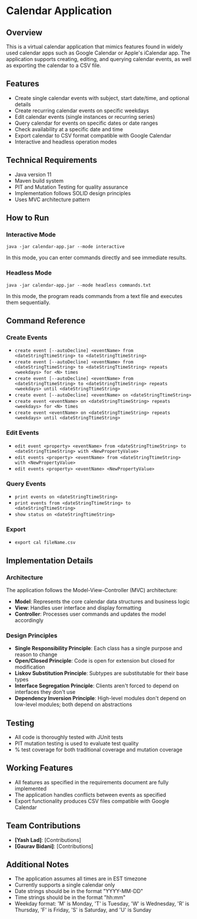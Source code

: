 # Calendar Application

## Overview
This is a virtual calendar application that mimics features found in widely used calendar apps such as Google Calendar or Apple's iCalendar app. The application supports creating, editing, and querying calendar events, as well as exporting the calendar to a CSV file.

## Features
- Create single calendar events with subject, start date/time, and optional details
- Create recurring calendar events on specific weekdays
- Edit calendar events (single instances or recurring series)
- Query calendar for events on specific dates or date ranges
- Check availability at a specific date and time
- Export calendar to CSV format compatible with Google Calendar
- Interactive and headless operation modes

## Technical Requirements
- Java version 11
- Maven build system
- PIT and Mutation Testing for quality assurance
- Implementation follows SOLID design principles
- Uses MVC architecture pattern

## How to Run

### Interactive Mode
```
java -jar calendar-app.jar --mode interactive
```
In this mode, you can enter commands directly and see immediate results.

### Headless Mode
```
java -jar calendar-app.jar --mode headless commands.txt
```
In this mode, the program reads commands from a text file and executes them sequentially.

## Command Reference

### Create Events
- `create event [--autoDecline] <eventName> from <dateStringTtimeString> to <dateStringTtimeString>`
- `create event [--autoDecline] <eventName> from <dateStringTtimeString> to <dateStringTtimeString> repeats <weekdays> for <N> times`
- `create event [--autoDecline] <eventName> from <dateStringTtimeString> to <dateStringTtimeString> repeats <weekdays> until <dateStringTtimeString>`
- `create event [--autoDecline] <eventName> on <dateStringTtimeString>`
- `create event <eventName> on <dateStringTtimeString> repeats <weekdays> for <N> times`
- `create event <eventName> on <dateStringTtimeString> repeats <weekdays> until <dateStringTtimeString>`

### Edit Events
- `edit event <property> <eventName> from <dateStringTtimeString> to <dateStringTtimeString> with <NewPropertyValue>`
- `edit events <property> <eventName> from <dateStringTtimeString> with <NewPropertyValue>`
- `edit events <property> <eventName> <NewPropertyValue>`

### Query Events
- `print events on <dateStringTtimeString>`
- `print events from <dateStringTtimeString> to <dateStringTtimeString>`
- `show status on <dateStringTtimeString>`

### Export
- `export cal fileName.csv`

## Implementation Details

### Architecture
The application follows the Model-View-Controller (MVC) architecture:
- **Model**: Represents the core calendar data structures and business logic
- **View**: Handles user interface and display formatting
- **Controller**: Processes user commands and updates the model accordingly

### Design Principles
- **Single Responsibility Principle**: Each class has a single purpose and reason to change
- **Open/Closed Principle**: Code is open for extension but closed for modification
- **Liskov Substitution Principle**: Subtypes are substitutable for their base types
- **Interface Segregation Principle**: Clients aren't forced to depend on interfaces they don't use
- **Dependency Inversion Principle**: High-level modules don't depend on low-level modules; both depend on abstractions

## Testing
- All code is thoroughly tested with JUnit tests
- PIT mutation testing is used to evaluate test quality
- % test coverage for both traditional coverage and mutation coverage

## Working Features
- All features as specified in the requirements document are fully implemented
- The application handles conflicts between events as specified
- Export functionality produces CSV files compatible with Google Calendar

## Team Contributions
- **[Yash Lad]**: [Contributions]
- **[Gaurav Bidani]**: [Contributions]

## Additional Notes
- The application assumes all times are in EST timezone
- Currently supports a single calendar only
- Date strings should be in the format "YYYY-MM-DD"
- Time strings should be in the format "hh:mm"
- Weekday format: 'M' is Monday, 'T' is Tuesday, 'W' is Wednesday, 'R' is Thursday, 'F' is Friday, 'S' is Saturday, and 'U' is Sunday
